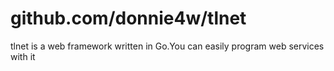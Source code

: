# github.com/donnie4w/tlnet
tlnet is a web framework written in Go.You can easily program web services with it


